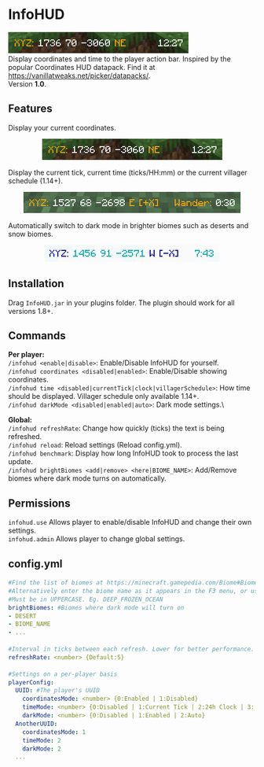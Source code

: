 # InfoHUD
![banner](/img/banner.png) \
Display coordinates and time to the player action bar. Inspired by the popular Coordinates HUD datapack. Find it at https://vanillatweaks.net/picker/datapacks/. \
Version **1.0**.

## Features
Display your current coordinates.
<p align="center"><img src="/img/banner.png"></p>
Display the current tick, current time (ticks/HH:mm) or the current villager schedule (1.14+).
<p align="center"><img src="/img/villagerTime.png"></p>
Automatically switch to dark mode in brighter biomes such as deserts and snow biomes.
<p align="center"><img src="/img/darkMode.png"></p>

## Installation
Drag `InfoHUD.jar` in your plugins folder.
The plugin should work for all versions 1.8+.

## Commands
**Per player:**\
`/infohud <enable|disable>`: Enable/Disable InfoHUD for yourself.\
`/infohud coordinates <disabled|enabled>`: Enable/Disable showing coordinates.\
`/infohud time <disabled|currentTick|clock|villagerSchedule>`: How time should be displayed. Villager schedule only available 1.14+.\
`/infohud darkMode <disabled|enabled|auto>`: Dark mode settings.\

**Global:**\
`/infohud refreshRate`: Change how quickly (ticks) the text is being refreshed.\
`/infohud reload`: Reload settings (Reload config.yml).\
`/infohud benchmark`: Display how long InfoHUD took to process the last update.\
`/infohud brightBiomes <add|remove> <here|BIOME_NAME>`: Add/Remove biomes where dark mode turns on automatically.

## Permissions
`infohud.use` Allows player to enable/disable InfoHUD and change their own settings.\
`infohud.admin` Allows player to change global settings.

## config.yml
```yaml
#Find the list of biomes at https://minecraft.gamepedia.com/Biome#Biome_IDs.
#Alternatively enter the biome name as it appears in the F3 menu, or use /infohud biome add
#Must be in UPPERCASE. Eg. DEEP_FROZEN_OCEAN
brightBiomes: #Biomes where dark mode will turn on
- DESERT
- BIOME_NAME
- ...

#Interval in ticks between each refresh. Lower for better performance.
refreshRate: <number> {Default:5}

#Settings on a per-player basis
playerConfig:
  UUID: #The player's UUID
    coordinatesMode: <number> {0:Enabled | 1:Disabled}
    timeMode: <number> {0:Disabled | 1:Current Tick | 2:24h Clock | 3: 1.14 Villager Schedule}
    darkMode: <number> {0:Disabled | 1:Enabled | 2:Auto}
  AnotherUUID:
    coordinatesMode: 1
    timeMode: 2
    darkMode: 2
  ...
```
